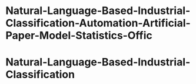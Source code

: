 # Natural-Language-Based-Industrial-Classification-Automation-Artificial-Paper-Model-Statistics-Offic
# Natural-Language-Based-Industrial-Classification
